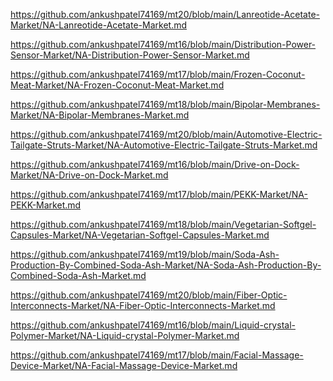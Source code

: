 <p><a href="https://github.com/ankushpatel74169/mt20/blob/main/Lanreotide-Acetate-Market/NA-Lanreotide-Acetate-Market.md">https://github.com/ankushpatel74169/mt20/blob/main/Lanreotide-Acetate-Market/NA-Lanreotide-Acetate-Market.md</a></p><p><a href="https://github.com/ankushpatel74169/mt16/blob/main/Distribution-Power-Sensor-Market/NA-Distribution-Power-Sensor-Market.md">https://github.com/ankushpatel74169/mt16/blob/main/Distribution-Power-Sensor-Market/NA-Distribution-Power-Sensor-Market.md</a></p><p><a href="https://github.com/ankushpatel74169/mt17/blob/main/Frozen-Coconut-Meat-Market/NA-Frozen-Coconut-Meat-Market.md">https://github.com/ankushpatel74169/mt17/blob/main/Frozen-Coconut-Meat-Market/NA-Frozen-Coconut-Meat-Market.md</a></p><p><a href="https://github.com/ankushpatel74169/mt18/blob/main/Bipolar-Membranes-Market/NA-Bipolar-Membranes-Market.md">https://github.com/ankushpatel74169/mt18/blob/main/Bipolar-Membranes-Market/NA-Bipolar-Membranes-Market.md</a></p><p><a href="https://github.com/ankushpatel74169/mt20/blob/main/Automotive-Electric-Tailgate-Struts-Market/NA-Automotive-Electric-Tailgate-Struts-Market.md">https://github.com/ankushpatel74169/mt20/blob/main/Automotive-Electric-Tailgate-Struts-Market/NA-Automotive-Electric-Tailgate-Struts-Market.md</a></p><p><a href="https://github.com/ankushpatel74169/mt16/blob/main/Drive-on-Dock-Market/NA-Drive-on-Dock-Market.md">https://github.com/ankushpatel74169/mt16/blob/main/Drive-on-Dock-Market/NA-Drive-on-Dock-Market.md</a></p><p><a href="https://github.com/ankushpatel74169/mt17/blob/main/PEKK-Market/NA-PEKK-Market.md">https://github.com/ankushpatel74169/mt17/blob/main/PEKK-Market/NA-PEKK-Market.md</a></p><p><a href="https://github.com/ankushpatel74169/mt18/blob/main/Vegetarian-Softgel-Capsules-Market/NA-Vegetarian-Softgel-Capsules-Market.md">https://github.com/ankushpatel74169/mt18/blob/main/Vegetarian-Softgel-Capsules-Market/NA-Vegetarian-Softgel-Capsules-Market.md</a></p><p><a href="https://github.com/ankushpatel74169/mt19/blob/main/Soda-Ash-Production-By-Combined-Soda-Ash-Market/NA-Soda-Ash-Production-By-Combined-Soda-Ash-Market.md">https://github.com/ankushpatel74169/mt19/blob/main/Soda-Ash-Production-By-Combined-Soda-Ash-Market/NA-Soda-Ash-Production-By-Combined-Soda-Ash-Market.md</a></p><p><a href="https://github.com/ankushpatel74169/mt20/blob/main/Fiber-Optic-Interconnects-Market/NA-Fiber-Optic-Interconnects-Market.md">https://github.com/ankushpatel74169/mt20/blob/main/Fiber-Optic-Interconnects-Market/NA-Fiber-Optic-Interconnects-Market.md</a></p><p><a href="https://github.com/ankushpatel74169/mt16/blob/main/Liquid-crystal-Polymer-Market/NA-Liquid-crystal-Polymer-Market.md">https://github.com/ankushpatel74169/mt16/blob/main/Liquid-crystal-Polymer-Market/NA-Liquid-crystal-Polymer-Market.md</a></p><p><a href="https://github.com/ankushpatel74169/mt17/blob/main/Facial-Massage-Device-Market/NA-Facial-Massage-Device-Market.md">https://github.com/ankushpatel74169/mt17/blob/main/Facial-Massage-Device-Market/NA-Facial-Massage-Device-Market.md</a></p>
